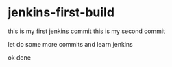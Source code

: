 # jenkins-first-build
this is my first jenkins commit
this is my second commit


let do some more commits and learn jenkins

ok done
